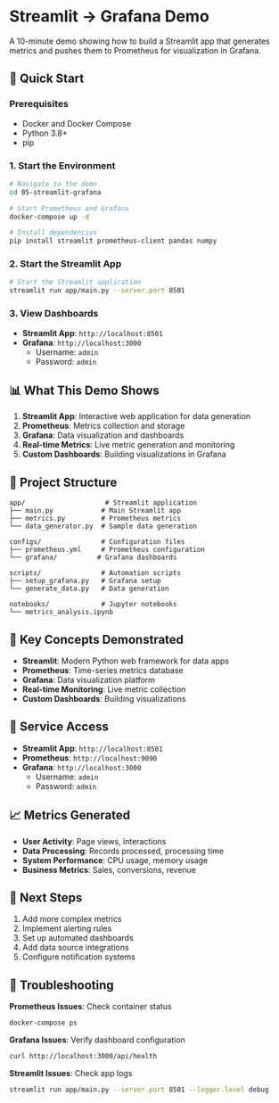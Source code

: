# Streamlit → Grafana Demo

A 10-minute demo showing how to build a Streamlit app that generates metrics and pushes them to Prometheus for visualization in Grafana.

## 🚀 Quick Start

### Prerequisites
- Docker and Docker Compose
- Python 3.8+
- pip

### 1. Start the Environment
```bash
# Navigate to the demo
cd 05-streamlit-grafana

# Start Prometheus and Grafana
docker-compose up -d

# Install dependencies
pip install streamlit prometheus-client pandas numpy
```

### 2. Start the Streamlit App
```bash
# Start the Streamlit application
streamlit run app/main.py --server.port 8501
```

### 3. View Dashboards
- **Streamlit App**: `http://localhost:8501`
- **Grafana**: `http://localhost:3000`
  - Username: `admin`
  - Password: `admin`

## 📊 What This Demo Shows

1. **Streamlit App**: Interactive web application for data generation
2. **Prometheus**: Metrics collection and storage
3. **Grafana**: Data visualization and dashboards
4. **Real-time Metrics**: Live metric generation and monitoring
5. **Custom Dashboards**: Building visualizations in Grafana

## 📁 Project Structure

```
app/                    # Streamlit application
├── main.py            # Main Streamlit app
├── metrics.py         # Prometheus metrics
└── data_generator.py  # Sample data generation

configs/               # Configuration files
├── prometheus.yml     # Prometheus configuration
└── grafana/          # Grafana dashboards

scripts/               # Automation scripts
├── setup_grafana.py   # Grafana setup
└── generate_data.py   # Data generation

notebooks/             # Jupyter notebooks
└── metrics_analysis.ipynb
```

## 🎯 Key Concepts Demonstrated

- **Streamlit**: Modern Python web framework for data apps
- **Prometheus**: Time-series metrics database
- **Grafana**: Data visualization platform
- **Real-time Monitoring**: Live metric collection
- **Custom Dashboards**: Building visualizations

## 🔗 Service Access

- **Streamlit App**: `http://localhost:8501`
- **Prometheus**: `http://localhost:9090`
- **Grafana**: `http://localhost:3000`
  - Username: `admin`
  - Password: `admin`

## 📈 Metrics Generated

- **User Activity**: Page views, interactions
- **Data Processing**: Records processed, processing time
- **System Performance**: CPU usage, memory usage
- **Business Metrics**: Sales, conversions, revenue

## 🚀 Next Steps

1. Add more complex metrics
2. Implement alerting rules
3. Set up automated dashboards
4. Add data source integrations
5. Configure notification systems

## 🐛 Troubleshooting

**Prometheus Issues**: Check container status
```bash
docker-compose ps
```

**Grafana Issues**: Verify dashboard configuration
```bash
curl http://localhost:3000/api/health
```

**Streamlit Issues**: Check app logs
```bash
streamlit run app/main.py --server.port 8501 --logger.level debug
``` 